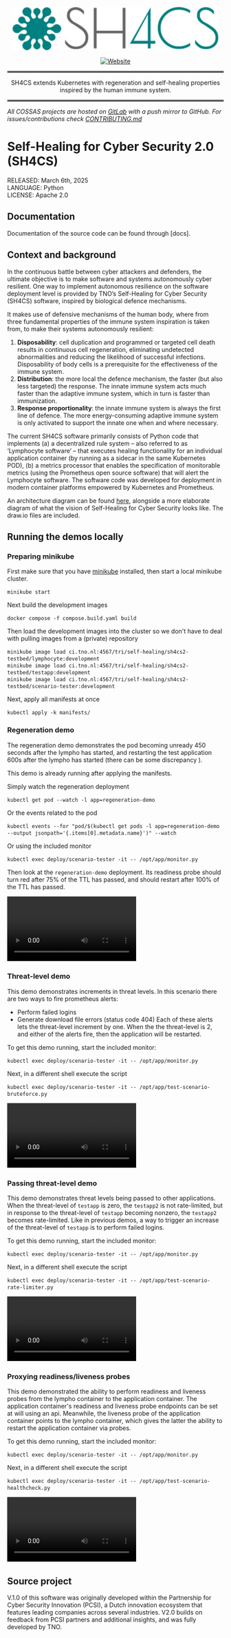 <div align="center">
<a href="https://gitlab.com/cossas/sh4cs/-/tree/master"><img src="img/SH4CS-logo.jpg" height="100px" />

![Website](https://img.shields.io/badge/website-cossas--project.org-orange)
</div></a>

<hr style="border:2px solid gray"> </hr>
<div align="center">
SH4CS extends Kubernetes with regeneration and self-healing properties inspired by the human immune system.</div>
<hr style="border:2px solid gray"> </hr>

_All COSSAS projects are hosted on [GitLab](https://gitlab.com/cossas/sh4cs/) with a push mirror to GitHub. For issues/contributions check [CONTRIBUTING.md](https://gitlab.com/cossas/home/-/blob/main/CONTRIBUTING.md)_


# Self-Healing for Cyber Security 2.0 (SH4CS)


RELEASED: March 6th, 2025\
LANGUAGE: Python\
LICENSE: Apache 2.0


## Documentation
Documentation of the source code can be found through [docs].

## Context and background
In the continuous battle between cyber attackers and defenders, the ultimate objective is to make software and systems autonomously cyber resilient. One way to implement autonomous resilience on the software deployment level is provided by TNO’s Self-Healing for Cyber Security (SH4CS) software, inspired by biological defence mechanisms.

It makes use of defensive mechanisms of the human body, where from three fundamental properties of the immune system inspiration is taken from, to make their systems autonomously resilient:

1.	**Disposability**: cell duplication and programmed or targeted cell death results in continuous cell regeneration, eliminating undetected abnormalities and reducing the likelihood of successful infections. Disposability of body cells is a prerequisite for the effectiveness of the immune system.
2.	**Distribution**: the more local the defence mechanism, the faster (but also less targeted) the response. The innate immune system acts much faster than the adaptive immune system, which in turn is faster than immunization.
3.	**Response proportionality**: the innate immune system is always the first line of defence. The more energy-consuming adaptive immune system is only activated to support the innate one when and where necessary.

The current SH4CS software primarily consists of Python code that implements (a) a decentralized rule system – also referred to as ‘Lymphocyte software’ – that executes healing functionality for an individual application container (by running as a sidecar in the same Kubernetes POD), (b) a metrics processor that enables the specification of monitorable metrics (using the Prometheus open source software) that will alert the Lymphocyte software. The software code was developed for deployment in modern container platforms empowered by Kubernetes and Prometheus.

An architecture diagram can be found [here](img/architecture_overview_SH4CS_realized.png), alongside a more elaborate diagram of what the vision of Self-Healing for Cyber Security looks like. The draw.io files are included.


## Running the demos locally

### Preparing minikube
First make sure that you have [minikube](https://minikube.sigs.k8s.io/docs/start/) installed, then start a local minikube cluster.
```shell
minikube start
```

Next build the development images
```shell
docker compose -f compose.build.yaml build
```

Then load the development images into the cluster so we don't have to deal with pulling images from a (private) repository
```shell
minikube image load ci.tno.nl:4567/tri/self-healing/sh4cs2-testbed/lymphocyte:development
minikube image load ci.tno.nl:4567/tri/self-healing/sh4cs2-testbed/testapp:development
minikube image load ci.tno.nl:4567/tri/self-healing/sh4cs2-testbed/scenario-tester:development
```

Next, apply all manifests at once
```shell
kubectl apply -k manifests/
```


### Regeneration demo

The regeneration demo demonstrates the pod becoming unready 450 seconds after the lympho has started, and restarting the test application 600s after the lympho has started (there can be some discrepancy ).

This demo is already running after applying the manifests.

Simply watch the regeneration deployment
```shell
kubectl get pod --watch -l app=regeneration-demo
```
Or the events related to the pod
```shell
kubectl events --for "pod/$(kubectl get pods -l app=regeneration-demo --output jsonpath='{.items[0].metadata.name}')" --watch
```

Or using the included monitor
```shell
kubectl exec deploy/scenario-tester -it -- /opt/app/monitor.py
```

Then look at the `regeneration-demo` deployment.
Its readiness probe should turn red after 75% of the TTL has passed, and should restart after 100% of the TTL has passed.

![](examples/regeneration-demo.mp4)


### Threat-level demo

This demo demonstrates increments in threat levels.
In this scenario there are two ways to fire prometheus alerts:
- Perform failed logins
- Generate download file errors (status code 404)
Each of these alerts lets the threat-level increment by one.
When the the threat-level is 2, and either of the alerts fire, then the application will be restarted.

To get this demo running, start the included monitor:
```shell
kubectl exec deploy/scenario-tester -it -- /opt/app/monitor.py
```

Next, in a different shell execute the script
```shell
kubectl exec deploy/scenario-tester -it -- /opt/app/test-scenario-bruteforce.py
```

![](examples/bruteforce-demo.mp4)

### Passing threat-level demo

This demo demonstrates threat levels being passed to other applications.
When the threat-level of `testapp` is zero, the `testapp2` is not rate-limited, but in response to the threat-level of `testapp` becoming nonzero, the `testapp2` becomes rate-limited.
Like in previous demos, a way to trigger an increase of the threat-level of `testapp` is to perform failed logins.

To get this demo running, start the included monitor:
```shell
kubectl exec deploy/scenario-tester -it -- /opt/app/monitor.py
```

Next, in a different shell execute the script
```shell
kubectl exec deploy/scenario-tester -it -- /opt/app/test-scenario-rate-limiter.py
```

![](examples/rate-limiter-demo.mp4)


### Proxying readiness/liveness probes

This demo demonstrated the ability to perform readiness and liveness probes from the lympho container to the application container.
The application container's readiness and liveness probe endpoints can be set at will using an api.
Meanwhile, the liveness probe of the application container points to the lympho container, which gives the latter the ability to restart the application container via probes.

To get this demo running, start the included monitor:
```shell
kubectl exec deploy/scenario-tester -it -- /opt/app/monitor.py
```

Next, in a different shell execute the script
```shell
kubectl exec deploy/scenario-tester -it -- /opt/app/test-scenario-healthcheck.py
```

![](examples/healthcheck-demo.mp4)

## Source project
V.1.0 of this software was originally developed within the Partnership for Cyber Security Innovation (PCSI), a Dutch innovation ecosystem that features leading companies across several industries. V2.0 builds on feedback from PCSI partners and additional insights, and was fully developed by TNO.
